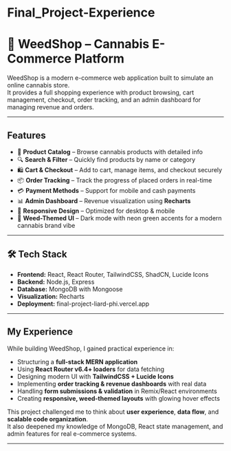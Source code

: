 # Final_Project-Experience

# 🌿 WeedShop – Cannabis E-Commerce Platform

WeedShop is a modern e-commerce web application built to simulate an online cannabis store.  
It provides a full shopping experience with product browsing, cart management, checkout, order tracking, and an admin dashboard for managing revenue and orders.

---

##  Features

- 🛒 **Product Catalog** – Browse cannabis products with detailed info  
- 🔍 **Search & Filter** – Quickly find products by name or category  
- 🛍️ **Cart & Checkout** – Add to cart, manage items, and checkout securely  
- 📦 **Order Tracking** – Track the progress of placed orders in real-time  
- 💳 **Payment Methods** – Support for mobile and cash payments  
- 📊 **Admin Dashboard** – Revenue visualization using **Recharts**  
- 📱 **Responsive Design** – Optimized for desktop & mobile  
- 🎨 **Weed-Themed UI** – Dark mode with neon green accents for a modern cannabis brand vibe  

---

## 🛠️ Tech Stack

- **Frontend:** React, React Router, TailwindCSS, ShadCN, Lucide Icons  
- **Backend:** Node.js, Express  
- **Database:** MongoDB with Mongoose  
- **Visualization:** Recharts  
- **Deployment:** final-project-liard-phi.vercel.app

---

## My Experience

While building WeedShop, I gained practical experience in:

- Structuring a **full-stack MERN application**  
- Using **React Router v6.4+ loaders** for data fetching  
- Designing modern UI with **TailwindCSS + Lucide Icons**  
- Implementing **order tracking & revenue dashboards** with real data  
- Handling **form submissions & validation** in Remix/React environments  
- Creating **responsive, weed-themed layouts** with glowing hover effects  

This project challenged me to think about **user experience**, **data flow**, and **scalable code organization**.  
It also deepened my knowledge of MongoDB, React state management, and admin features for real e-commerce systems.  

---

